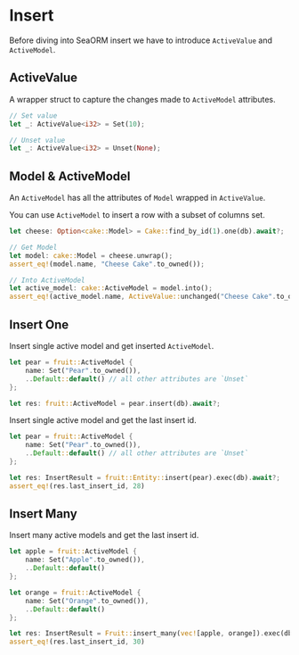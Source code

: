 # Insert

Before diving into SeaORM insert we have to introduce `ActiveValue` and `ActiveModel`.

## ActiveValue

A wrapper struct to capture the changes made to `ActiveModel` attributes.

```rust
// Set value
let _: ActiveValue<i32> = Set(10);

// Unset value
let _: ActiveValue<i32> = Unset(None);
```

## Model & ActiveModel

An `ActiveModel` has all the attributes of `Model` wrapped in `ActiveValue`.

You can use `ActiveModel` to insert a row with a subset of columns set.

```rust
let cheese: Option<cake::Model> = Cake::find_by_id(1).one(db).await?;

// Get Model
let model: cake::Model = cheese.unwrap();
assert_eq!(model.name, "Cheese Cake".to_owned());

// Into ActiveModel
let active_model: cake::ActiveModel = model.into();
assert_eq!(active_model.name, ActiveValue::unchanged("Cheese Cake".to_owned()));
```

## Insert One

Insert single active model and get inserted `ActiveModel`.

```rust
let pear = fruit::ActiveModel {
    name: Set("Pear".to_owned()),
    ..Default::default() // all other attributes are `Unset`
};

let res: fruit::ActiveModel = pear.insert(db).await?;
```

Insert single active model and get the last insert id.

```rust
let pear = fruit::ActiveModel {
    name: Set("Pear".to_owned()),
    ..Default::default() // all other attributes are `Unset`
};

let res: InsertResult = fruit::Entity::insert(pear).exec(db).await?;
assert_eq!(res.last_insert_id, 28)
```

## Insert Many

Insert many active models and get the last insert id.

```rust
let apple = fruit::ActiveModel {
    name: Set("Apple".to_owned()),
    ..Default::default()
};

let orange = fruit::ActiveModel {
    name: Set("Orange".to_owned()),
    ..Default::default()
};

let res: InsertResult = Fruit::insert_many(vec![apple, orange]).exec(db).await?;
assert_eq!(res.last_insert_id, 30)
```
